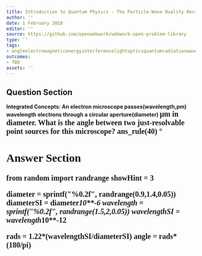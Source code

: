 ```yaml
---
title: Introduction to Quantum Physics - The Particle-Wave Duality Reviewed
author: ''
date: 1 February 2018
editor: ''
source: https://github.com/openwebwork/webwork-open-problem-library
type: ''
tags:
- angleelectromagneticenergyinterferencelightopticsquantumradiationwavewavelength
outcomes:
- TBD
assets: ''
---
```


## Question Section 

<b>
<b>Integrated Concepts:<b> An electron microscope passes(wavelength,pm) wavelength electrons through a circular aperture(diameter) <span style="font-family: 'Times'; font-size: 20px";>&mu;m<span> in diameter. What is the angle between two just-resolvable point sources for this microscope?
ans_rule(40) &#176;



## Answer Section

from random import randrange
showHint = 3

diameter = sprintf("%0.2f", randrange(0.9,1.4,0.05))
diameterSI = diameter*10**-6
wavelength = sprintf("%0.2f", randrange(1.5,2,0.05))
wavelengthSI = wavelength*10**-12

rads = 1.22*(wavelengthSI/diameterSI)
angle = rads*(180/pi)
